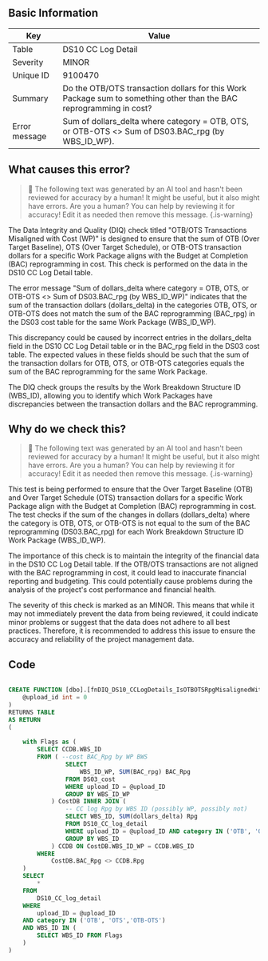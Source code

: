 ## Basic Information
| Key         | Value          |
|-------------|----------------|
| Table       | DS10 CC Log Detail |
| Severity    | MINOR |
| Unique ID   | 9100470   |
| Summary     | Do the OTB/OTS transaction dollars for this Work Package sum to something other than the BAC reprogramming in cost? |
| Error message | Sum of dollars_delta where category = OTB, OTS, or OTB-OTS <> Sum of DS03.BAC_rpg (by WBS_ID_WP). |

## What causes this error?

> :robot: The following text was generated by an AI tool and hasn't been reviewed for accuracy by a human! It might be useful, but it also might have errors. Are you a human? You can help by reviewing it for accuracy! Edit it as needed then remove this message.
{.is-warning}

The Data Integrity and Quality (DIQ) check titled "OTB/OTS Transactions Misaligned with Cost (WP)" is designed to ensure that the sum of OTB (Over Target Baseline), OTS (Over Target Schedule), or OTB-OTS transaction dollars for a specific Work Package aligns with the Budget at Completion (BAC) reprogramming in cost. This check is performed on the data in the DS10 CC Log Detail table.

The error message "Sum of dollars_delta where category = OTB, OTS, or OTB-OTS <> Sum of DS03.BAC_rpg (by WBS_ID_WP)" indicates that the sum of the transaction dollars (dollars_delta) in the categories OTB, OTS, or OTB-OTS does not match the sum of the BAC reprogramming (BAC_rpg) in the DS03 cost table for the same Work Package (WBS_ID_WP).

This discrepancy could be caused by incorrect entries in the dollars_delta field in the DS10 CC Log Detail table or in the BAC_rpg field in the DS03 cost table. The expected values in these fields should be such that the sum of the transaction dollars for OTB, OTS, or OTB-OTS categories equals the sum of the BAC reprogramming for the same Work Package.

The DIQ check groups the results by the Work Breakdown Structure ID (WBS_ID), allowing you to identify which Work Packages have discrepancies between the transaction dollars and the BAC reprogramming.
## Why do we check this?

> :robot: The following text was generated by an AI tool and hasn't been reviewed for accuracy by a human! It might be useful, but it also might have errors. Are you a human? You can help by reviewing it for accuracy! Edit it as needed then remove this message.
{.is-warning}

This test is being performed to ensure that the Over Target Baseline (OTB) and Over Target Schedule (OTS) transaction dollars for a specific Work Package align with the Budget at Completion (BAC) reprogramming in cost. The test checks if the sum of the changes in dollars (dollars_delta) where the category is OTB, OTS, or OTB-OTS is not equal to the sum of the BAC reprogramming (DS03.BAC_rpg) for each Work Breakdown Structure ID Work Package (WBS_ID_WP).

The importance of this check is to maintain the integrity of the financial data in the DS10 CC Log Detail table. If the OTB/OTS transactions are not aligned with the BAC reprogramming in cost, it could lead to inaccurate financial reporting and budgeting. This could potentially cause problems during the analysis of the project's cost performance and financial health.

The severity of this check is marked as an MINOR. This means that while it may not immediately prevent the data from being reviewed, it could indicate minor problems or suggest that the data does not adhere to all best practices. Therefore, it is recommended to address this issue to ensure the accuracy and reliability of the project management data.
## Code

```sql

CREATE FUNCTION [dbo].[fnDIQ_DS10_CCLogDetails_IsOTBOTSRpgMisalignedWithDS03WP] (
	@upload_id int = 0
)
RETURNS TABLE
AS RETURN
(
	
	with Flags as (
		SELECT CCDB.WBS_ID
		FROM ( --cost BAC_Rpg by WP BWS
				SELECT 
					WBS_ID_WP, SUM(BAC_rpg) BAC_Rpg
				FROM DS03_cost
				WHERE upload_ID = @upload_ID
				GROUP BY WBS_ID_WP
			) CostDB INNER JOIN (
				-- CC log Rpg by WBS ID (possibly WP, possibly not)
				SELECT WBS_ID, SUM(dollars_delta) Rpg
				FROM DS10_CC_log_detail
				WHERE upload_ID = @upload_ID AND category IN ('OTB', 'OTS','OTB-OTS')
				GROUP BY WBS_ID
			) CCDB ON CostDB.WBS_ID_WP = CCDB.WBS_ID
		WHERE
			CostDB.BAC_Rpg <> CCDB.Rpg
	)
	SELECT 
		*
	FROM 
		DS10_CC_log_detail
	WHERE 
		upload_ID = @upload_ID
	AND category IN ('OTB', 'OTS','OTB-OTS')
	AND WBS_ID IN (
		SELECT WBS_ID FROM Flags
	)
)
```
